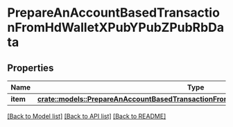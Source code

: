 # PrepareAnAccountBasedTransactionFromHdWalletXPubYPubZPubRbData

## Properties

Name | Type | Description | Notes
------------ | ------------- | ------------- | -------------
**item** | [**crate::models::PrepareAnAccountBasedTransactionFromHdWalletXPubYPubZPubRbDataItem**](PrepareAnAccount_BasedTransactionFromHDWalletXPubYPubZPubRB_data_item.md) |  | 

[[Back to Model list]](../README.md#documentation-for-models) [[Back to API list]](../README.md#documentation-for-api-endpoints) [[Back to README]](../README.md)


